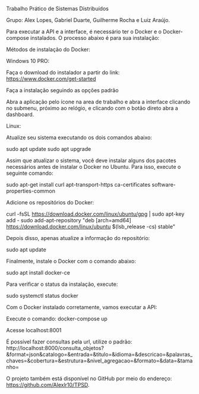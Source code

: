 Trabalho Prático de Sistemas Distribuídos

Grupo: Alex Lopes, Gabriel Duarte, Guilherme Rocha e Luiz Araújo.

Para executar a API e a interface, é necessário ter o Docker e o Docker-compose instalados. O processo abaixo é para sua instalação:

Métodos de instalação do Docker: 


Windows 10 PRO:

Faça o download do instalador a partir do link: https://www.docker.com/get-started

Faça a instalação seguindo as opções padrão

Abra a aplicação pelo ícone na area de trabalho e abra a interface clicando no submenu, próximo ao relógio, e clicando com o botão direto abra a dashboard.



Linux:

Atualize seu sistema executando os dois comandos abaixo:

sudo apt update
sudo apt upgrade

Assim que atualizar o sistema, você deve instalar alguns dos pacotes necessários antes de instalar o Docker no Ubuntu. Para isso, execute o seguinte comando:

sudo apt-get install curl apt-transport-https ca-certificates software-properties-common

Adicione os repositórios do Docker:

curl -fsSL https://download.docker.com/linux/ubuntu/gpg | sudo apt-key add -
sudo add-apt-repository "deb [arch=amd64] https://download.docker.com/linux/ubuntu $(lsb_release -cs) stable"

Depois disso, apenas atualize a informação do repositório:

sudo apt update

Finalmente, instale o Docker com o comando abaixo:

sudo apt install docker-ce

Para verificar o status da instalação, execute:

sudo systemctl status docker


Com o Docker instalado corretamente, vamos executar a API:

Execute o comando: docker-compose up

Acesse localhost:8001

É possível fazer consultas pela url, utilize o padrão: http://localhost:8000/consulta_objetos?&format=json&catalogo=&entrada=&titulo=&idioma=&descricao=&palavras_chaves=&cobertura=&estrutura=&nivel_agregacao=&formato=&data=&tamanho=

O projeto também está disponível no GitHub por meio do endereço: https://github.com/Alexlr10/TPSD.
